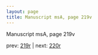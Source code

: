 ```yaml
---
layout: page
title: Manuscript msA, page 219v
---
```


Manuscript msA, page 219v

prev:  [219r](../219r) | next:  [220r](../220r)